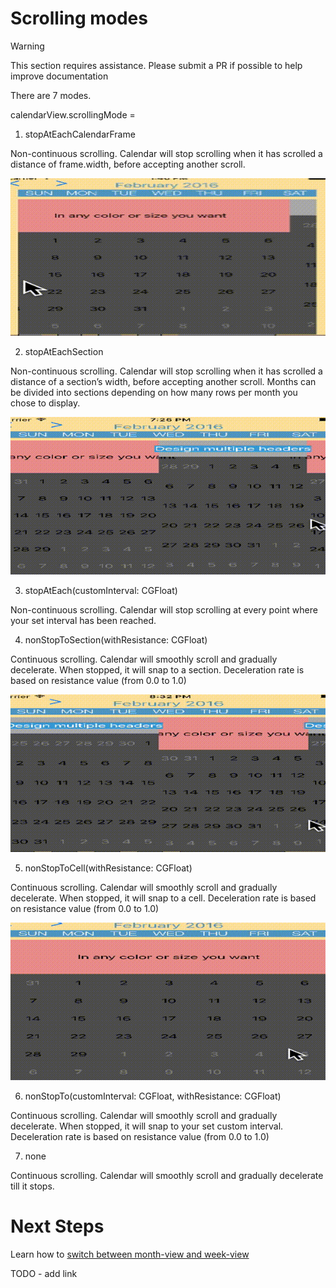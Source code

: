 # Scrolling modes

> [!WARNING]
> This section requires assistance. Please submit a PR if possible to help improve documentation

There are 7 modes.

calendarView.scrollingMode =

1. stopAtEachCalendarFrame

Non-continuous scrolling. Calendar will stop scrolling when it has scrolled a distance of frame.width, before accepting another scroll.

![stop at each frame](./images/image1.gif)

2. stopAtEachSection

Non-continuous scrolling. Calendar will stop scrolling when it has scrolled a distance of a section’s width, before accepting another scroll. Months can be divided into sections depending on how many rows per month you chose to display.

![stop at each section](./images/image2.gif)

3. stopAtEach(customInterval: CGFloat)

Non-continuous scrolling. Calendar will stop scrolling at every point where your set interval has been reached.

4. nonStopToSection(withResistance: CGFloat)

Continuous scrolling. Calendar will smoothly scroll and gradually decelerate. When stopped, it will snap to a section. Deceleration rate is based on resistance value (from 0.0 to 1.0)

![nonstop to section](./images/image3.gif)

5. nonStopToCell(withResistance: CGFloat)

Continuous scrolling. Calendar will smoothly scroll and gradually decelerate. When stopped, it will snap to a cell. Deceleration rate is based on resistance value (from 0.0 to 1.0)

![nonstop to cell](./images/image4.gif)

6. nonStopTo(customInterval: CGFloat, withResistance: CGFloat)

Continuous scrolling. Calendar will smoothly scroll and gradually decelerate. When stopped, it will snap to your set custom interval. Deceleration rate is based on resistance value (from 0.0 to 1.0)

7. none

Continuous scrolling. Calendar will smoothly scroll and gradually decelerate till it stops.

# Next Steps

Learn how to [switch between month-view and week-view]()

TODO - add link

